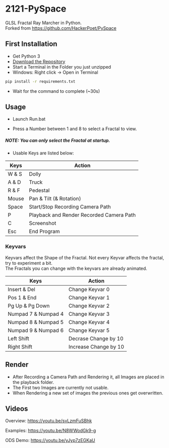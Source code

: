 # 2121-PySpace
GLSL Fractal Ray Marcher in Python.  
Forked from https://github.com/HackerPoet/PySpace

## First Installation
- Get Python 3  
- [Download the Repository](https://github.com/Nighthater/2121-PySpace/archive/refs/heads/master.zip)
- Start a Terminal in the Folder you just unzipped
- Windows: Right click -> Open in Terminal
```bash
pip install -r requirements.txt
```
- Wait for the command to complete (~30s)

## Usage

- Launch Run.bat  

- Press a Number between 1 and 8 to select a Fractal to view.  
##### NOTE: You can only select the Fractal at startup.

- Usable Keys are listed below:  

| Keys | Action|
|--|--|
| W & S | Dolly |
| A & D | Truck |
| R & F | Pedestal |
| Mouse | Pan & Tilt (& Rotation)|
| Space | Start/Stop Recording Camera Path |
| P | Playback and Render Recorded Camera Path |
| C | Screenshot |
| Esc | End Program |

### Keyvars

Keyvars affect the Shape of the Fractal. Not every Keyvar affects the fractal, try to experiment a bit.  
The Fractals you can change with the keyvars are already animated.  

| Keys | Action|
|--|--|
|Insert & Del| Change Keyvar 0|
|Pos 1 & End| Change Keyvar 1|
|Pg Up & Pg Down| Change Keyvar 2|
|Numpad 7 & Numpad 4| Change Keyvar 3|
|Numpad 8 & Numpad 5| Change Keyvar 4|
|Numpad 9 & Numpad 6| Change Keyvar 5|
|Left Shift| Decrase Change by 10|
|Right Shift| Increase Change by 10|

## Render

- After Recording a Camera Path and Rendering it, all Images are placed in the playback folder.  
- The First two Images are currently not usable.  
- When Rendering a new set of images the previous ones get overwritten.  

## Videos
Overview: https://youtu.be/svLzmFuSBhk

Examples: https://youtu.be/N8WWodGk9-g

ODS Demo: https://youtu.be/yJyp7zEGKaU
